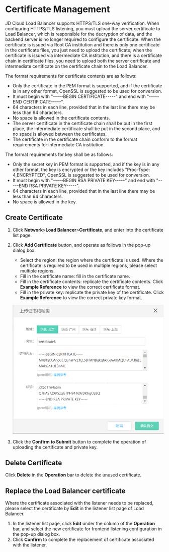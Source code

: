 # Certificate Management

JD Cloud Load Balancer supports HTTPS/TLS one-way verification. When configuring HTTPS/TLS listening, you must upload the server certificate to Load Balancer, which is responsible for the decryption of data, and the backend server is no longer required to configure the certificate.
When the certificate is issued via Root CA institution and there is only one certificate in the certificate files, you just need to upload the certificate; when the certificate is issued via intermediate CA institution, and there is a certificate chain in certificate files, you need to upload both the server certificate and intermediate certificate on the certificate chain to the Load Balancer.
 
The format requirements for certificate contents are as follows:

   - Only the certificate in the PEM format is supported, and if the certificate is in any other format, OpenSSL is suggested to be used for conversion.
   - It must begin with "-----BEGIN CERTIFICATE-----" and end with "-----END CERTIFICATE-----".
   - 64 characters in each line, provided that in the last line there may be less than 64 characters.
   - No space is allowed in the certificate contents.
   - The server certificate in the certificate chain shall be put in the first place, the intermediate certificate shall be put in the second place, and no space is allowed between the certificates.
   - The certificate in the certificate chain conform to the format requirements for intermediate CA institution.

The format requirements for key shall be as follows:

   - Only the secret key in PEM format is supported, and if the key is in any other format, the key is encrypted or the key includes "Proc-Type: 4,ENCRYPTED", OpenSSL is suggested to be used for conversion.
   - It must begin with "-----BEGIN RSA PRIVATE KEY-----" and end with "-----END RSA PRIVATE KEY-----".
   - 64 characters in each line, provided that in the last line there may be less than 64 characters.
   - No space is allowed in the key.
## Create Certificate	
1. Click **Network**>**Load Balancer**>**Certificate**, and enter into the certificate list page.

2. Click **Add Certificate** button, and operate as follows in the pop-up dialog box:

   - Select the region: the region where the certificate is used. Where the certificate is required to be used in multiple regions, please select multiple regions.
   - Fill in the certificate name: fill in the certificate name.
   - Fill in the certificate contents: replicate the certificate contents. Click **Example Reference** to view the correct certificate format.
   - Fill in the private key: replicate the private key of the certificate. Click **Example Reference** to view the correct private key format.

    ![ALB list page](../../../../image/Networking/ALB/ALB-109.png)

3. Click the **Confirm to Submit** button to complete the operation of uploading the certificate and private key.
## Delete Certificate
 Click **Delete** in the **Operation** bar to delete the unused certificate. 
## Replace the Load Balancer certificate
Where the certificate associated with the listener needs to be replaced, please select the certificate by **Edit** in the listener list page of Load Balancer.
1. In the listener list page, click **Edit** under the column of the **Operation** bar, and select the new certificate for frontend listening configuration in the pop-up dialog box.
2. Click **Confirm** to complete the replacement of certificate associated with the listener.

